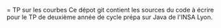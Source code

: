 = TP sur les courbes
Ce dépot git contient les sources du code à écrire pour le TP de deuxième année de cycle prépa sur Java de l'INSA Lyon.
